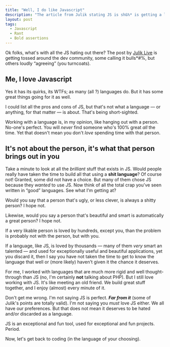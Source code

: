 ```yaml
---
title: "Well, I do like Javascript"
description: "The article from Julik stating JS is sh&%* is getting a lot of attention. I disagree - I love JS."
layout: post
tags:
  - Javascript
  - Rant
  - Bold assertions
---
```


Ok folks, what's with all the JS hating out there? The post by [Julik Live](http://live.julik.nl/2013/05/javascript-is-shit) is getting tossed around the dev community, some calling it bulls\*#%, but others loudly &ldquo;agreeing&rdquo; (you turncoats).

## Me, I love Javascript

Yes it has its quirks, its WTFs; as many (all ?) languages do. But it has some great things going for it as well. 

I could list all the pros and cons of JS, but that's not what a language &mdash; or anything, for that matter &mdash; is about. That's being short-sighted. 

Working with a language is, in my opinion, like hanging out with a person. No-one's perfect. You will *never* find someone who's 100% great *all* the time. Yet that doesn't mean you don't *love* spending time with that person.

## It's not about the person, it's what that person brings out in you

Take a minute to look at all the *brilliant* stuff that exists in JS. Would people really have taken the time to build all that using a **shit language**? Of course not! Granted, some did not have a choice. But many of them chose JS because they *wanted* to use JS. Now think of all the total crap you've seen written in &ldquo;good&rdquo; languages. See what I'm getting at?

Would you say that a person that's ugly, or less clever, is always a shitty person? I hope not. 

Likewise, would you say a person that's beautiful and smart is automatically a great person? I hope not. 

If a very likable person is loved by hundreds, except you, than the problem is probably not with the person, but with you. 

If a language, like JS, is loved by thousands &mdash; many of them *very* smart an talented &mdash; and used for exceptionally useful and beautiful applications, yet you discard it, then I say you have not taken the time to get to know the language that well or (more likely) haven't given it the chance it deserves.

For me, I worked with languages that are much more rigid and well thought-through than JS (no, I'm certainly **not** talking about PHP). But I still love working with JS. It's like meeting an old friend. We build great stuff together, and I enjoy (almost) every minute of it. 

Don't get me wrong. I'm not saying JS is perfect. ***Far from it*** (some of Julik's points are totally valid). I'm not saying you *must* love JS either. We all have our preferences. But that does not mean it deserves to be hated and/or discarded as a language.

JS is an exceptional and fun tool, used for exceptional and fun projects. Period. 

Now, let's get back to coding (in the language of your choosing). 
